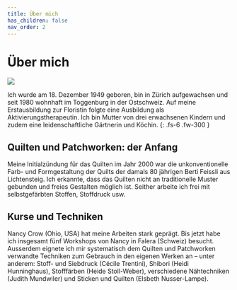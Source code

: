 ```yaml
---
title: Über mich
has_children: false
nav_order: 2
---
```


# Über mich

![](images/foto-275x300.jpg)

Ich wurde am 18. Dezember 1949 geboren, bin in Zürich aufgewachsen und seit 1980 wohnhaft im Toggenburg in der Ostschweiz. Auf meine Erstausbildung zur Floristin folgte eine Ausbildung als Aktivierungstherapeutin. Ich bin Mutter von drei erwachsenen Kindern und zudem eine leidenschaftliche Gärtnerin und Köchin.
{: .fs-6 .fw-300 }

## Quilten und Patchworken: der Anfang

Meine Initialzündung für das Quilten im Jahr 2000 war die unkonventionelle Farb- und Formgestaltung der Quilts der damals 80 jährigen Berti Feissli aus Lichtensteig.
Ich erkannte, dass das Quilten nicht an traditionelle Muster gebunden und freies Gestalten möglich ist.
Seither arbeite ich frei mit selbstgefärbten Stoffen, Stoffdruck usw.

## Kurse und Techniken

Nancy Crow (Ohio, USA) hat meine Arbeiten stark geprägt. Bis jetzt habe ich insgesamt fünf Workshops von Nancy in Falera (Schweiz) besucht. Ausserdem eignete ich mir systematisch dem Quilten und Patchworken verwandte Techniken zum Gebrauch in den eigenen Werken an – unter anderem: Stoff- und Siebdruck (Cécile Trentini), Shibori (Heidi Hunninghaus), Stofffärben (Heide Stoll-Weber), verschiedene Nähtechniken (Judith Mundwiler) und Sticken und Quilten (Elsbeth Nusser-Lampe).
